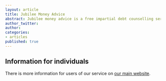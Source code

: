```yaml
---
layout: article
title: Jubilee Money Advice
abstract: Jubilee money advice is a free impartial debt counselling service for individuals.
author_twitter: 
author: 
categories:
- articles
published: true
---
```

Information for individuals
---------------------------

There is more information for users of our service on [our main website](http://jubileechurchcoventry.org/jma).


